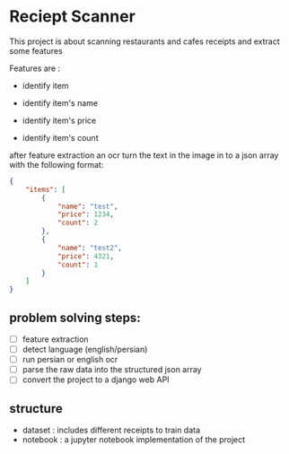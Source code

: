 # Reciept Scanner

This project is about scanning restaurants and cafes receipts and extract some features

Features are :

* identify item

* identify item's name

* identify item's price

* identify item's count

after feature extraction an ocr turn the text in the image in to a json array with the following format:

```json
{
    "items": [
        {
            "name": "test",
            "price": 1234,
            "count": 2
        },
        {
            "name": "test2",
            "price": 4321,
            "count": 1
        }
    ]
}
```

## problem solving steps:
- [ ] feature extraction
- [ ] detect language (english/persian)
- [ ] run persian or english ocr
- [ ] parse the raw data into the structured json array
- [ ] convert the project to a django web API

## structure

- dataset : includes different receipts to train data
- notebook : a jupyter notebook implementation of the project
